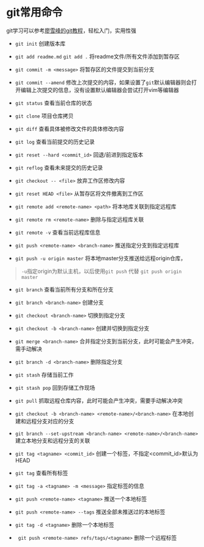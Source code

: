 # git常用命令

git学习可以参考[廖雪峰的git教程](https://www.liaoxuefeng.com/wiki/896043488029600)，轻松入门，实用性强

+ `git init` 创建版本库

+ `git add readme.md` `git add .` 将readme文件/所有文件添加到暂存区

+ `git commit -m <message>` 将暂存区的文件提交到当前分支

+ `git commit --amend` 修改上次提交的内容，如果设置了`git`默认编辑器则会打开编辑上次提交的信息，没有设置默认编辑器会尝试打开vim等编辑器

+ `git status` 查看当前仓库的状态

+ `git clone` 项目仓库拷贝

+ `git diff` 查看具体被修改文件的具体修改内容

+ `git log` 查看当前提交的历史记录

+ `git reset --hard <commit_id>` 回退/前进到指定版本

+ `git reflog` 查看未来提交的历史记录

+ `git checkout -- <file>` 放弃工作区修改内容

+ `git reset HEAD <file>` 从暂存区将文件撤离到工作区

+ `git remote add <remote-name> <path>` 将本地库关联到指定远程库

+ `git remote rm <remote-name>` 删除与指定远程库关联

+ `git remote -v` 查看当前远程库信息

+ `git push <remote-name> <branch-name>` 推送指定分支到指定远程库

+ `git push -u origin master` 将本地master分支推送给远程origin仓库，
> `-u`指定origin为默认主机，以后使用`git push` 代替 `git push origin master`

+ `git branch` 查看当前所有分支和所在分支

+ `git branch <branch-name>` 创建分支

+ `git checkout <branch-name>` 切换到指定分支

+ `git checkout -b <branch-name>` 创建并切换到指定分支

+ `git merge <branch-name>` 合并指定分支到当前分支，此时可能会产生冲突，需手动解决

+ `git branch -d <branch-name>` 删除指定分支

+ `git stash` 存储当前工作

+ `git stash pop` 回到存储工作现场

+ `git pull` 抓取远程仓库内容，此时可能会产生冲突，需要手动解决冲突

+  `git checkout -b <branch-name> <remote-name>/<branch-name>` 在本地创建和远程分支对应的分支

+ `git branch --set-upstream <branch-name> <remote-name>/<branch-name>` 建立本地分支和远程分支的关联

+ `git tag <tagname> <commit_id>` 创建一个标签，不指定<commit_id>默认为HEAD

+ `git tag` 查看所有标签

+ `git tag -a <tagname> -m <message>` 指定标签的信息

+ `git push <remote-name> <tagname>` 推送一个本地标签

+ `git push <remote-name> --tags` 推送全部未推送过的本地标签

+ `git tag -d <tagname>` 删除一个本地标签

+ ` git push <remote-name> refs/tags/<tagname>` 删除一个远程标签
 